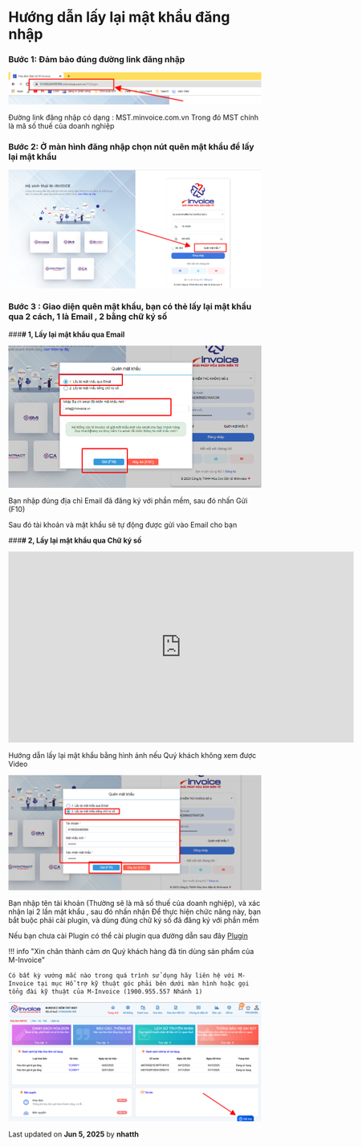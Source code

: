 # **Hướng dẫn lấy lại mật khẩu đăng nhập**

### **Bước 1: Đảm bảo đúng đường link đăng nhập**

![Hình 1](../../assets/images/invoice1/1.0_layMK_1.png "Hãy bấm vào để xem rõ hơn")

Đường link đăng nhập có dạng : MST.minvoice.com.vn
Trong đó MST chính là mã số thuế của doanh nghiệp

### **Bước 2: Ở màn hình đăng nhập chọn nút quên mật khẩu để lấy lại mật khẩu**

![Hình 2](../../assets/images/invoice1/1.0_layMK_2.png "Hãy bấm vào để xem rõ hơn")

### **Bước 3 : Giao diện quên mật khẩu, bạn có thẻ lấy lại mật khẩu qua 2 cách, 1 là Email , 2 bằng chữ ký số**

###**# 1, Lấy lại mật khẩu qua Email**

![Hình 3](../../assets/images/invoice1/1.0_layMK_3.png "Hãy bấm vào để xem rõ hơn")

Bạn nhập đúng địa chỉ Email đã đăng ký với phần mềm, sau đó nhấn Gửi (F10)

Sau đó tài khoản và mật khẩu sẽ tự động được gửi vào Email cho bạn

###**# 2, Lấy lại mật khẩu qua Chữ ký số**

<iframe style="width: 43rem; height: 380px" 
    src="https://www.youtube.com/embed/AIJm4Xc6Uro" 
    frameborder="0" allowfullscreen>
</iframe>

Hướng dẫn lấy lại mật khẩu bằng hình ảnh nếu Quý khách không xem được Video

![Hình 4](../../assets/images/invoice1/1.0_layMK_4.png "Hãy bấm vào để xem rõ hơn")

Bạn nhập tên tài khoản (Thường sẽ là mã số thuế của doanh nghiệp), và xác nhận lại 2 lần mật khẩu , sau đó nhấn nhận
Để thực hiện chức năng này, bạn bắt buộc phải cài plugin, và dùng đúng chữ ký số đã đăng ký với phần mềm

Nếu bạn chưa cài Plugin có thể cài plugin qua đường dẫn sau đây
[Plugin](https://plugin.minvoice.com.vn/MinvoicePlugin/publish.htm)

!!! info "Xin chân thành cảm ơn Quý khách hàng đã tin dùng sản phẩm của M-Invoice"

    Có bất kỳ vướng mắc nào trong quá trình sử dụng hãy liên hệ với M-Invoice tại mục Hỗ trợ kỹ thuật góc phải bên dưới màn hình hoặc gọi tổng đài kỹ thuật của M-Invoice (1900.955.557 Nhánh 1)

![Hình 5](../../assets/images/invoice1/1.0_suaTienBangTay_5.png "Hãy bấm vào để xem rõ hơn")

<div class="last-updated">Last updated on <strong>Jun 5, 2025</strong> by <strong>nhatth</strong></div>
